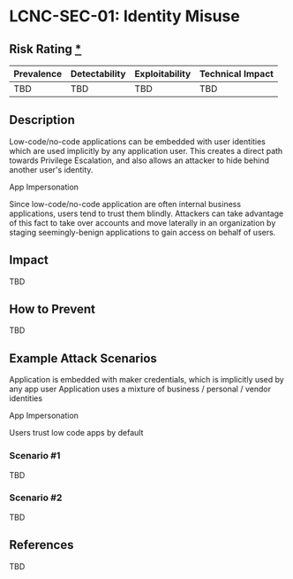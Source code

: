 # LCNC-SEC-01: Identity Misuse

## Risk Rating [*](https://owasp.org/www-project-top-ten/2017/Note_About_Risks)

| Prevalence | Detectability | Exploitability | Technical Impact |
| --- | --- | --- | --- |
| TBD | TBD | TBD | TBD |

## Description

Low-code/no-code applications can be embedded with user identities which are used implicitly by any application user. 
This creates a direct path towards Privilege Escalation, and also allows an attacker to hide behind another user's identity.

App Impersonation

Since low-code/no-code application are often internal business applications, users tend to trust them blindly. 
Attackers can take advantage of this fact to take over accounts and move laterally in an organization by staging seemingly-benign applications to gain access on behalf of users.

## Impact

TBD

## How to Prevent

TBD

## Example Attack Scenarios

Application is embedded with maker credentials, which is implicitly used by any app user
Application uses a mixture of business / personal / vendor identities

App Impersonation

Users trust low code apps by default

### Scenario #1

TBD

### Scenario #2

TBD

## References

TBD